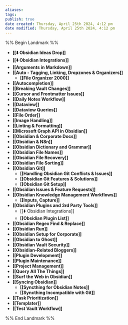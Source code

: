 ```yaml
---
aliases: 
tags: 
publish: true
date created: Thursday, April 25th 2024, 4:12 pm
date modified: Thursday, April 25th 2024, 4:12 pm
---
```

%% Begin Landmark %%
- **[[⬇️ Obsidian Ideas Drop]]**
- **[[⬇️ Obsidian Integrations]]**
- **[[Arguments in Markdown]]**
- **[[Auto - Tagging, Linking, Dropzones & Organizers]]**
	- **[[File Organizer 2000]]**
- **[[Autocompletion]]**
- **[[Breaking Vault Changes]]**
- **[[Cursor and Frontmatter Issues]]**
- **[[Daily Notes Workflow]]**
- **[[Dataview]]**
- **[[Dataview Queries]]**
- **[[File Order]]**
- **[[Image Handling]]**
- **[[Linting & Formatting]]**
- **[[Microsoft Graph API in Obsidian]]**
- **[[Obsidian & Corporate Docs]]**
- **[[Obsidian & N8n]]**
- **[[Obsidian Dictionary and Grammar]]**
- **[[Obsidian File Names]]**
- **[[Obsidian File Recovery]]**
- **[[Obsidian File Sorting]]**
- **[[Obsidian Git]]**
	- **[[Handling Obsidian Git Conflicts & Issues]]**
	- **[[Obsidian Git Features & Solutions]]**
	- **[[Obsidian Git Setup]]**
- **[[Obsidian Issues & Feature Requests]]**
- **[[Obsidian Knowledge Management Workflows]]**
	- **[[Inputs, Capture]]**
- **[[Obsidian Plugins and 3rd Party Tools]]**
	- [[⬇️ Obsidian Integrations]]
	- **[[Obsidian Plugin List]]**
- **[[Obsidian Regex Find & Replace]]**
- **[[Obsidian Run]]**
- **[[Obsidian Setup for Corporate]]**
- **[[Obsidian to Ghost]]**
- **[[Obsidian Vault Security]]**
- **[[Obsidian-Related Bloggers]]**
- **[[Plugin Development]]**
- **[[Plugin Maintenance]]**
- **[[Project Management]]**
- **[[Query All The Things]]**
- **[[Surf the Web in Obsidian]]**
- **[[Syncing Obsidian]]**
	- **[[Syncthing for Obsidian Notes]]**
	- **[[Syncthing Incompatible with Git]]**
- **[[Task Prioritization]]**
- **[[Templater]]**
- **[[Test Vault Workflow]]**

%% End Landmark %%
